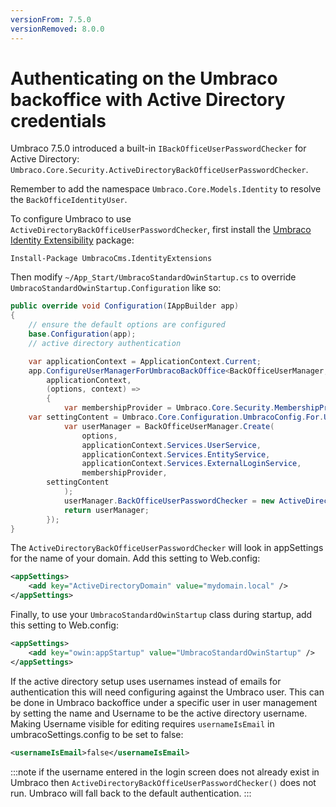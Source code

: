 ```yaml
---
versionFrom: 7.5.0
versionRemoved: 8.0.0
---
```


# Authenticating on the Umbraco backoffice with Active Directory credentials

Umbraco 7.5.0 introduced a built-in `IBackOfficeUserPasswordChecker` for Active Directory: `Umbraco.Core.Security.ActiveDirectoryBackOfficeUserPasswordChecker`.

Remember to add the namespace `Umbraco.Core.Models.Identity` to resolve the `BackOfficeIdentityUser`.

To configure Umbraco to use `ActiveDirectoryBackOfficeUserPasswordChecker`, first install the [Umbraco Identity Extensibility](https://github.com/umbraco/UmbracoIdentityExtensions) package:

    Install-Package UmbracoCms.IdentityExtensions

Then modify `~/App_Start/UmbracoStandardOwinStartup.cs` to override `UmbracoStandardOwinStartup.Configuration` like so:

```C#
public override void Configuration(IAppBuilder app)
{
    // ensure the default options are configured
    base.Configuration(app);
    // active directory authentication

    var applicationContext = ApplicationContext.Current;
    app.ConfigureUserManagerForUmbracoBackOffice<BackOfficeUserManager, BackOfficeIdentityUser>(
        applicationContext,
        (options, context) =>
        {
            var membershipProvider = Umbraco.Core.Security.MembershipProviderExtensions.GetUsersMembershipProvider().AsUmbracoMembershipProvider();
    var settingContent = Umbraco.Core.Configuration.UmbracoConfig.For.UmbracoSettings().Content;
            var userManager = BackOfficeUserManager.Create(
                options,
                applicationContext.Services.UserService,
                applicationContext.Services.EntityService,
                applicationContext.Services.ExternalLoginService,
                membershipProvider,
        settingContent
            );
            userManager.BackOfficeUserPasswordChecker = new ActiveDirectoryBackOfficeUserPasswordChecker();
            return userManager;
        });
}
```

The `ActiveDirectoryBackOfficeUserPasswordChecker` will look in appSettings for the name of your domain. Add this setting to Web.config:

```xml
<appSettings>
    <add key="ActiveDirectoryDomain" value="mydomain.local" />
</appSettings>
```

Finally, to use your `UmbracoStandardOwinStartup` class during startup, add this setting to Web.config:

```xml
<appSettings>
    <add key="owin:appStartup" value="UmbracoStandardOwinStartup" />
</appSettings>
```

If the active directory setup uses usernames instead of emails for authentication this will need configuring against the Umbraco user. This can be done in Umbraco backoffice under a specific user in user management by setting the name and Username to be the active directory username. Making Username visible for editing requires `usernameIsEmail` in umbracoSettings.config to be set to false:

```xml
<usernameIsEmail>false</usernameIsEmail>
```

:::note
if the username entered in the login screen does not already exist in Umbraco then `ActiveDirectoryBackOfficeUserPasswordChecker()` does not run.  Umbraco will fall back to the default authentication.
:::
